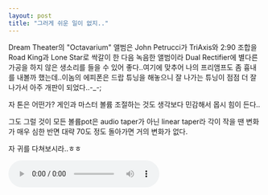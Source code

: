 ```yaml
---
layout: post
title: "그러게 쉬운 일이 없지.."
---
```


Dream Theater의 "Octavarium" 앨범은 John Petrucci가 TriAxis와 2:90 조합을 Road King과 Lone Star로 싹갈이 한 다음 녹음한 앨범이라 Dual Rectifier에 별다른 가공을 하지 않은 생소리를 들을 수 있어 좋다..여기에 맞추어 나의 프리앰프도 좀 흉내를 내볼까 했는데..이놈의 에피폰은 드랍 튜닝을 해놓으니 잘 나가는 튜닝이 점점 더 잘나가서 아주 개판이 되었다..-_-;

자 톤은 어떤가? 게인과 마스터 볼륨 조절하는 것도 생각보다 민감해서 몹시 힘이 든다..

그도 그럴 것이 모든 볼륨pot은 audio taper가 아닌 linear taper라 각이 작을 땐 변화가 매우 심한 반면 대략 70도 정도 돌아가면 거의 변화가 없다.

자 귀를 다쳐보시라..ㅎㅎ

<audio src="/assets/images/e1bf02e7aeef9c5c8416ba9c2094ad5a.mp3" controls preload></audio>






